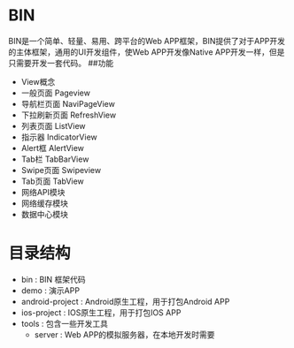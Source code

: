 # BIN
BIN是一个简单、轻量、易用、跨平台的Web APP框架，BIN提供了对于APP开发的主体框架，通用的UI开发组件，使Web APP开发像Native APP开发一样，但是只需要开发一套代码。
##功能
* View概念
* 一般页面 Pageview
* 导航栏页面 NaviPageView
* 下拉刷新页面 RefreshView
* 列表页面 ListView
* 指示器 IndicatorView
* Alert框 AlertView
* Tab栏 TabBarView
* Swipe页面 Swipeview
* Tab页面 TabView
* 网络API模块
* 网络缓存模块
* 数据中心模块

# 目录结构
* bin : BIN 框架代码 <br/>
* demo : 演示APP<br />
* android-project : Android原生工程，用于打包Android APP<br />
* ios-project : IOS原生工程，用于打包IOS APP<br />
* tools : 包含一些开发工具<br />
    + server : Web APP的模拟服务器，在本地开发时需要<br />
